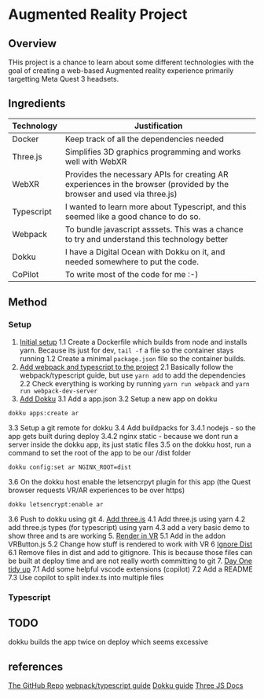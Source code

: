 # Augmented Reality Project

## Overview
THis project is a chance to learn about some different technologies with the goal of creating a web-based Augmented reality experience primarily targetting Meta Quest 3 headsets.

## Ingredients
| Technology | Justification |
|------------|---------------|
| Docker | Keep track of all the dependencies needed |
| Three.js   | Simplifies 3D graphics programming and works well with WebXR |
| WebXR      | Provides the necessary APIs for creating AR experiences in the browser (provided by the browser and used via three.js) |
| Typescript | I wanted to learn more about Typescript, and this seemed like a good chance to do so. |
| Webpack | To bundle javascript asssets. This was a chance to try and understand this technology better |
| Dokku | I have a Digital Ocean with Dokku on it, and needed somewhere to put the code. |
| CoPilot | To write most of the code for me :-) |

## Method
### Setup
1. [Initial setup](https://github.com/niciliketo/ar/commit/e3faedf9c254dc9121e86b545a58c8cd8bba3ad4#diff-dd2c0eb6ea5cfc6c4bd4eac30934e2d5746747af48fef6da689e85b752f39557)
1.1 Create a Dockerfile which builds from node and installs yarn. Because its just for dev, `tail -f` a file so the container stays running
1.2 Create a minimal `package.json` file so the container builds.
2. [Add webpack and typescript to the project](https://github.com/niciliketo/ar/commit/d3ac5531bd65ab65d66862c35992b90cb2a74da3#diff-51e4f558fae534656963876761c95b83b6ef5da5103c4adef6768219ed76c2de) 
2.1 Basically follow the webpack/typescript guide, but use `yarn add` to add the dependencies
2.2 Check everything is working by running `yarn run webpack` and `yarn run webpack-dev-server`
3. [Add Dokku](https://github.com/niciliketo/ar/compare/d3ac5531bd65ab65d66862c35992b90cb2a74da3...c7bb073defb284d2a143202707b22407d28ad6cd)
3.1 Add a app.json
3.2 Setup a new app on dokku
```
dokku apps:create ar
```
3.3 Setup a git remote for dokku
3.4 Add buildpacks for 
3.4.1 nodejs - so the app gets built during deploy
3.4.2 nginx static - because we dont run a server inside the dokku app, its just static files
3.5 on the dokku host, run a command to set the root of the app to be our /dist folder
```
dokku config:set ar NGINX_ROOT=dist
```
3.6 On the dokku host enable the letsencrpyt plugin for this app (the Quest browser requests VR/AR experiences to be over https)
```
dokku letsencrypt:enable ar
```
3.6 Push to dokku using git
4. [Add three.js](https://github.com/niciliketo/ar/commit/7dbd4aaf058acd4b0d090a4237f6c58aae87a6d1)
4.1 Add three.js using yarn
4.2 add three.js types (for typescript) using yarn
4.3 add a very basic demo to show three and ts are working
5. [Render in VR](https://github.com/niciliketo/ar/commit/b6cf9c39182e7948737f9c411ee1b308bbc1eb15)
5.1 Add in the addon VRButton.js
5.2 Change how stuff is rendered to work with VR
6 [Ignore Dist](https://github.com/niciliketo/ar/commit/1916e1d914d8c293939de1f42ae420bb5b606f8f)
6.1 Remove files in dist and add to gitignore. This is because those files can be built at deploy time and are not really worth committing to git
7. [Day One tidy up](https://github.com/niciliketo/ar/commit/96bd5f4299533649509efda466a92aaeaefb793e)
7.1 Add some helpful vscode extensions (copilot)
7.2 Add a README
7.3 Use copilot to split index.ts into multiple files

### Typescript

## TODO
dokku builds the app twice on deploy which seems excessive


## references
[The GitHub Repo](https://github.com/niciliketo/ar)
[webpack/typescript guide](https://webpack.js.org/guides/typescript/)
[Dokku guide](https://dokku.com/docs/deployment/application-deployment/)
[Three JS Docs](https://threejs.org/docs/#manual/en/introduction/Installation)
